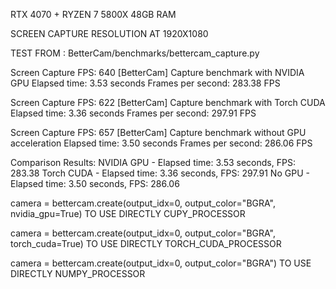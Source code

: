 RTX 4070 + RYZEN 7 5800X 48GB RAM

SCREEN CAPTURE RESOLUTION AT 1920X1080 

TEST FROM : BetterCam/benchmarks/bettercam_capture.py


Screen Capture FPS: 640
[BetterCam] Capture benchmark with NVIDIA GPU
Elapsed time: 3.53 seconds
Frames per second: 283.38 FPS


Screen Capture FPS: 622
[BetterCam] Capture benchmark with Torch CUDA
Elapsed time: 3.36 seconds
Frames per second: 297.91 FPS


Screen Capture FPS: 657
[BetterCam] Capture benchmark without GPU acceleration
Elapsed time: 3.50 seconds
Frames per second: 286.06 FPS

Comparison Results:
NVIDIA GPU - Elapsed time: 3.53 seconds, FPS: 283.38
Torch CUDA - Elapsed time: 3.36 seconds, FPS: 297.91
No GPU - Elapsed time: 3.50 seconds, FPS: 286.06

camera = bettercam.create(output_idx=0, output_color="BGRA", nvidia_gpu=True) TO USE DIRECTLY CUPY_PROCESSOR

camera = bettercam.create(output_idx=0, output_color="BGRA", torch_cuda=True) TO USE DIRECTLY TORCH_CUDA_PROCESSOR

camera = bettercam.create(output_idx=0, output_color="BGRA") TO USE DIRECTLY NUMPY_PROCESSOR

